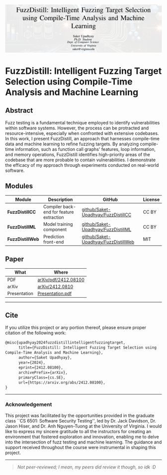 ![](docs/bannerdistill.png)

# FuzzDistill: Intelligent Fuzzing Target Selection using Compile-Time Analysis and Machine Learning

## Abstract

Fuzz testing is a fundamental technique employed to identify vulnerabilities within software systems. However, the
process can be protracted and resource-intensive, especially when confronted with extensive codebases. In this work, I
present FuzzDistill, an approach that harnesses compile-time data and machine learning to refine fuzzing targets. By
analyzing compile-time information, such as function call graphs' features, loop information, and memory operations,
FuzzDistill identifies high-priority areas of the codebase that are more probable to contain vulnerabilities. I
demonstrate the efficacy of my approach through experiments conducted on real-world software.

## Modules

| Module             | Description                              | GitHub                                                                                   | License |
|--------------------|------------------------------------------|------------------------------------------------------------------------------------------|---------|
| **FuzzDistillCC**  | Compiler back-end for feature extraction | [github/Saket-Upadhyay/FuzzDistillCC](https://github.com/Saket-Upadhyay/FuzzDistillCC)   | CC BY   |
| **FuzzDistillML**  | Model training component                 | [github/Saket-Upadhyay/FuzzDistillML](https://github.com/Saket-Upadhyay/FuzzDistillML)   | CC BY   |
| **FuzzDistillWeb** | Prediction front-end                     | [github/Saket-Upadhyay/FuzzDistillWeb](https://github.com/Saket-Upadhyay/FuzzDistillWeb) | MIT     | 

## Paper

| What         | Where                                                                      |
|--------------|----------------------------------------------------------------------------|
| PDF          | [arXiv/pdf/2412.08100](https://arxiv.org/pdf/2412.08100)                   |
| arXiv        | [arXiv/2412.0810](https://arxiv.org/abs/2412.08100)                        |
| Presentation | [Presentation.pdf](docs/Upadhyay_Saket_Fuzzpiler_project_presentation.pdf) |

---

## Cite

If you utilize this project or any portion thereof, please ensure proper citation of the following work:

```text
@misc{upadhyay2024fuzzdistillintelligentfuzzingtarget,
      title={FuzzDistill: Intelligent Fuzzing Target Selection using Compile-Time Analysis and Machine Learning}, 
      author={Saket Upadhyay},
      year={2024},
      eprint={2412.08100},
      archivePrefix={arXiv},
      primaryClass={cs.SE},
      url={https://arxiv.org/abs/2412.08100}, 
}
```

---

### Acknowledgement

This project was facilitated by the opportunities provided in the graduate class ``CS 6501: Software Security Testing'',
led by Dr. Jack Davidson, Dr. Jason Hiser, and Dr. Anh Nguyen-Tuong at the University of Virginia.
I would like to express my sincere gratitude to all the instructors for creating an environment that fostered
exploration and innovation, enabling me to delve into the intersection of fuzz testing and machine learning. The
guidance and support received throughout the course were instrumental in shaping this project.

---

> _Not peer-reviewed; I mean, my peers did review it though, so idk :D_